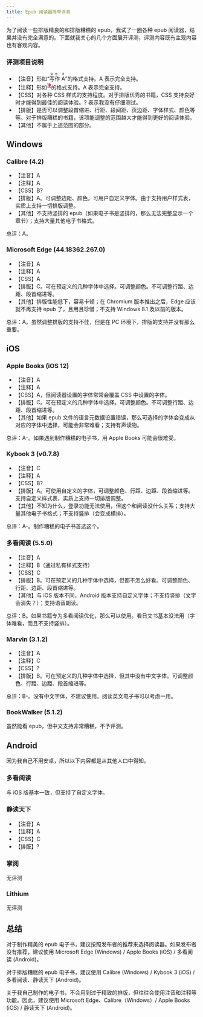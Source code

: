 ```yaml
---
title: Epub 阅读器简单评测
---
```


<style>
.epub-reader-tooltip {
    position: relative;
    display: inline-block;
    font-size: 0.8em;
    vertical-align: super;
    font-weight: bold;
    color: #960014;
    cursor: pointer;
}

.epub-reader-tooltip .epub-reader-tooltiptext {
    visibility: hidden;
    width: 120px;
    background-color: #424242;
    color: #f2f2f2;
    text-align: center;
    border-radius: 6px;
    padding: 5px 0;
    opacity: 0;
    position: absolute;
    z-index: 1;
    transition: opacity, 0.3s;
    top: -4px;
    left: 150%; 
}

.epub-reader-tooltip .epub-reader-tooltiptext::after {
  content: " ";
  position: absolute;
  top: 50%;
  right: 100%;
  margin-top: -5px;
  border-width: 5px;
  border-style: solid;
  border-color: transparent #424242 transparent transparent;
}
</style>

<script>
(function() {
    function toggle_tooltip() {
        for (const child of this.getElementsByClassName('epub-reader-tooltiptext')) {
            if (child.style.visibility === 'visible') {
                child.style.visibility = ''
                child.style.opacity = 0
            } else {
                child.style.visibility = 'visible'
                child.style.opacity = 1
            }
        }
    }

    window.addEventListener('load', function() {
        for (const tooltip of document.getElementsByClassName('epub-reader-tooltip')) {
            tooltip.addEventListener('click', toggle_tooltip.bind(tooltip))
        }
    })
})()
</script>

为了阅读一些排版精良的和排版糟糕的 epub，我试了一圈各种 epub 阅读器，结果并没有完全满意的。下面就我关心的几个方面展开评测，评测内容既有主观内容也有客观内容。

### 评测项目说明

* 【注音】形如“<ruby><rb>写作 A</rb><rp>(</rp><rt>读作 B</rt><rp>)</rp></ruby>”的格式支持。A 表示完全支持。
* 【注释】形如<span class="epub-reader-tooltip">注<span class="epub-reader-tooltiptext">注释内容</span></span>的格式支持。A 表示完全支持。
* 【CSS】对各种 CSS 样式的支持程度。对于排版优秀的书籍，CSS 支持良好时才能得到最佳的阅读体验。? 表示我没有仔细测试。
* 【排版】是否可以调整段首缩进、行距、段间距、页边距、字体样式、颜色等等。对于排版糟糕的书籍，该项能调整的范围越大才能得到更好的阅读体验。
* 【其他】不属于上述范围的部分。

## Windows

### Calibre (4.2)

* 【注音】A
* 【注释】A
* 【CSS】B?
* 【排版】A。可调整边距、颜色。可用户自定义字体。由于支持用户样式表，实质上支持一切排版调整。
* 【其他】不支持竖排的 epub（如果电子书是竖排的，那么无法完整显示一个章节）；支持大量其他电子书格式。

总评：A。

### Microsoft Edge (44.18362.267.0)

* 【注音】A
* 【注释】A
* 【CSS】A
* 【排版】C。可在预定义的几种字体中选择。可调整颜色。不可调整行距、边距、段首缩进等。
* 【其他】排版性能低下，容易卡顿；在 Chromium 版本推出之后，Edge 应该就不再支持 epub 了，且用且珍惜；不支持 Windows 8.1 及以前的版本。

总评：A。虽然调整排版的支持不佳，但是在 PC 环境下，排版的支持并没有那么重要。

## iOS

### Apple Books (iOS 12)

* 【注音】A
* 【注释】A
* 【CSS】A，但阅读器设置的字体常常会覆盖 CSS 中设置的字体。
* 【排版】C。可在预定义的几种字体中选择。可调整颜色。不可调整行距、边距、段首缩进等。
* 【其他】如果 epub 文件的语言元数据设置错误，那么可选择的字体会变成从对应的字体中选择，可能会非常难看；支持有声读物。

总评：A-。如果遇到制作糟糕的电子书，用 Apple Books 可能会很难受。

### Kybook 3 (v0.7.8)

* 【注音】C
* 【注释】A
* 【CSS】B?
* 【排版】A。可使用自定义的字体，可调整颜色、行距、边距、段首缩进等。支持自定义样式表，实质上支持一切排版调整。
* 【其他】不知为什么，登录功能无法使用，但这个和阅读没什么关系；支持大量其他电子书格式；不支持竖排（会变成横排）。

总评：A-。制作糟糕的电子书首选这个。

### 多看阅读 (5.5.0)

* 【注音】A
* 【注释】B（通过私有样式支持）
* 【CSS】C
* 【排版】B。可在预定义的几种字体中选择，但都不怎么好看。可调整颜色、行距、边距、段首缩进等。
* 【其他】与 iOS 版本不同，Android 版本支持自定义字体；不支持竖排（文字会消失？）；支持语音朗读。

总评：B。如果书籍专为多看阅读优化，那么可以使用。看日文书基本没法用（字体难看，而且不支持竖排）。

### Marvin (3.1.2)

* 【注音】A
* 【注释】C
* 【CSS】?
* 【排版】B。可在预定义的几种字体中选择，但其中没有中文字体。可调整颜色、行距、边距、段首缩进等。

总评：B-。没有中文字体，不建议使用。阅读英文电子书可以考虑一用。

### BookWalker (5.1.2)

虽然能看 epub，但中文支持非常糟糕，不予评测。

## Android

因为我自己不用安卓，所以以下内容都是从其他人口中得知。

### 多看阅读

与 iOS 版基本一致，但支持了自定义字体。

### 静读天下

* 【注音】A
* 【注释】A
* 【CSS】C
* 【排版】?

### 掌阅

无评测

### Lithium

无评测

## 总结

对于制作精美的 epub 电子书，建议按照发布者的推荐来选择阅读器。如果发布者没有推荐，建议使用 Microsoft Edge (Windows) / Apple Books (iOS) / 多看阅读 (Android)。

对于排版糟糕的 epub 电子书，建议使用 Calibre (Windows) / Kybook 3 (iOS) / 多看阅读、静读天下 (Android)。

关于我自己制作的电子书，不会用到过于精致的排版，但往往会使用注音和注释等功能。因此，建议使用 Microsoft Edge、Calibre（Windows）/ Apple Books (iOS) / 静读天下 (Android)。
